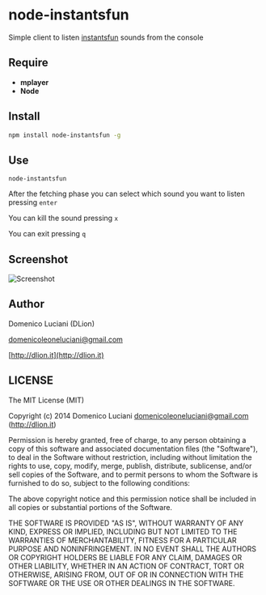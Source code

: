 node-instantsfun
================

Simple client to listen [instantsfun](http://instantsfun.es) sounds from the console

## Require

* **mplayer**
* **Node**


## Install

```sh
npm install node-instantsfun -g
```

## Use

`node-instantsfun`

After the fetching phase you can select which sound you want to listen pressing `enter`

You can kill the sound pressing `x`

You can exit pressing `q`

## Screenshot

![Screenshot](http://i.imgur.com/ljp4m7s.jpg)

## Author
Domenico Luciani (DLion)

domenicoleoneluciani@gmail.com

[http://dlion.it](http://dlion.it)

## LICENSE
The MIT License (MIT)

Copyright (c) 2014 Domenico Luciani <domenicoleoneluciani@gmail.com> (http://dlion.it)

Permission is hereby granted, free of charge, to any person obtaining a copy
of this software and associated documentation files (the "Software"), to deal
in the Software without restriction, including without limitation the rights
to use, copy, modify, merge, publish, distribute, sublicense, and/or sell
copies of the Software, and to permit persons to whom the Software is
furnished to do so, subject to the following conditions:

The above copyright notice and this permission notice shall be included in all
copies or substantial portions of the Software.

THE SOFTWARE IS PROVIDED "AS IS", WITHOUT WARRANTY OF ANY KIND, EXPRESS OR
IMPLIED, INCLUDING BUT NOT LIMITED TO THE WARRANTIES OF MERCHANTABILITY,
FITNESS FOR A PARTICULAR PURPOSE AND NONINFRINGEMENT. IN NO EVENT SHALL THE
AUTHORS OR COPYRIGHT HOLDERS BE LIABLE FOR ANY CLAIM, DAMAGES OR OTHER
LIABILITY, WHETHER IN AN ACTION OF CONTRACT, TORT OR OTHERWISE, ARISING FROM,
OUT OF OR IN CONNECTION WITH THE SOFTWARE OR THE USE OR OTHER DEALINGS IN THE
SOFTWARE.
